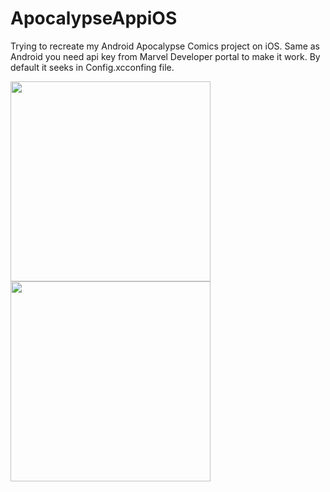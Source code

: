 # ApocalypseAppiOS
Trying to recreate my Android Apocalypse Comics project on  iOS. Same as Android you need  api key from Marvel Developer portal to make it work. By default it seeks in Config.xcconfing file.

 <img src="https://user-images.githubusercontent.com/7840940/201525459-0e66fa13-2fa1-4d68-8fa9-76672af29b2d.png" width="320">  <img src="https://user-images.githubusercontent.com/7840940/201525416-ae77d650-78a0-40f5-867c-3f68a4dbfe8e.png" width="320">    
